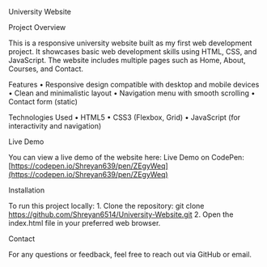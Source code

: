 University Website

Project Overview

This is a responsive university website built as my first web development project. It showcases basic web development skills using HTML, CSS, and JavaScript. The website includes multiple pages such as Home, About, Courses, and Contact.

Features
	•	Responsive design compatible with desktop and mobile devices
	•	Clean and minimalistic layout
	•	Navigation menu with smooth scrolling
	•	Contact form (static)

Technologies Used
	•	HTML5
	•	CSS3 (Flexbox, Grid)
	•	JavaScript (for interactivity and navigation)

Live Demo

You can view a live demo of the website here:
Live Demo on CodePen: [https://codepen.io/Shreyan639/pen/ZEgyWeq](https://codepen.io/Shreyan639/pen/ZEgyWeq)

Installation

To run this project locally:
	1.	Clone the repository:
git clone https://github.com/Shreyan6514/University-Website.git
	2.	Open the index.html file in your preferred web browser.

Contact

For any questions or feedback, feel free to reach out via GitHub or email.
